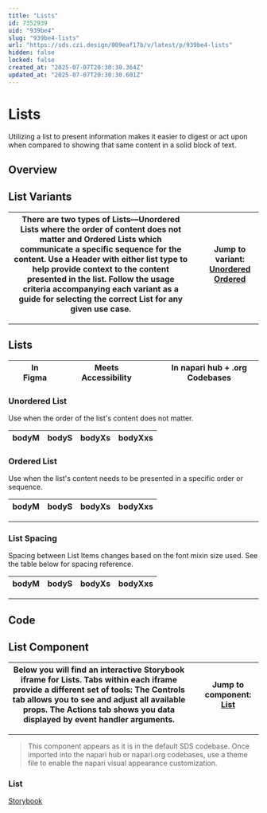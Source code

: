 ```yaml
---
title: "Lists"
id: 7352939
uid: "939be4"
slug: "939be4-lists"
url: "https://sds.czi.design/009eaf17b/v/latest/p/939be4-lists"
hidden: false
locked: false
created_at: "2025-07-07T20:30:30.364Z"
updated_at: "2025-07-07T20:30:30.601Z"
---
```


# Lists

Utilizing a list to present information makes it easier to digest or act upon when compared to showing that same content in a solid block of text.

## Overview

## List Variants

| There are two types of Lists—Unordered Lists where the order of content does not matter and Ordered Lists which communicate a specific sequence for the content. Use a Header with either list type to help provide context to the content presented in the list.  Follow the usage criteria accompanying each variant as a guide for selecting the correct List for any given use case. |   | **Jump to variant:** [Unordered](https://sds.czi.design/009eaf17b/v/0/p/939be4-lists/t/114604) [Ordered](https://sds.czi.design/009eaf17b/v/0/p/939be4-lists/t/3273c1) |
| --- | --- | --- |

---

## Lists

|  | In Figma |   |  | Meets Accessibility |   |  | In napari hub + .org Codebases |
| --- | --- | --- | --- | --- | --- | --- | --- |

### Unordered List

Use when the order of the list's content does not matter.

| **bodyM** | **bodyS** | **bodyXs** | **bodyXxs** |
| --- | --- | --- | --- |

### Ordered List

Use when the list's content needs to be presented in a specific order or sequence.

| **bodyM** | **bodyS** | **bodyXs** | **bodyXxs** |
| --- | --- | --- | --- |

---

### List Spacing

Spacing between List Items changes based on the font mixin size used. See the table below for spacing reference.

| **bodyM** | **bodyS** | **bodyXs** | **bodyXxs** |
| --- | --- | --- | --- |

---

## Code

## List Component

| Below you will find an interactive Storybook iframe for Lists.  Tabs within each iframe provide a different set of tools: The Controls tab allows you to see and adjust all available props. The Actions tab shows you data displayed by event handler arguments. |   | **Jump to component:** [List](https://sds.czi.design/009eaf17b/v/0/p/939be4-lists/t/082811) |
| --- | --- | --- |

---

>This component appears as it is in the default SDS codebase. Once imported into the napari hub or napari.org codebases, use a theme file to enable the napari visual appearance customization.

### List

[Storybook](https://chanzuckerberg.github.io/sci-components/?path=/story/list--default)

